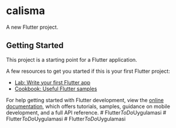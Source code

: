 # calisma

A new Flutter project.

## Getting Started

This project is a starting point for a Flutter application.

A few resources to get you started if this is your first Flutter project:

- [Lab: Write your first Flutter app](https://docs.flutter.dev/get-started/codelab)
- [Cookbook: Useful Flutter samples](https://docs.flutter.dev/cookbook)

For help getting started with Flutter development, view the
[online documentation](https://docs.flutter.dev/), which offers tutorials,
samples, guidance on mobile development, and a full API reference.
#   F l u t t e r _ T o D o _ U y g u l a m a s i  
 #   F l u t t e r _ T o D o _ U y g u l a m a s i  
 #   F l u t t e r _ T o D o _ U y g u l a m a s i  
 